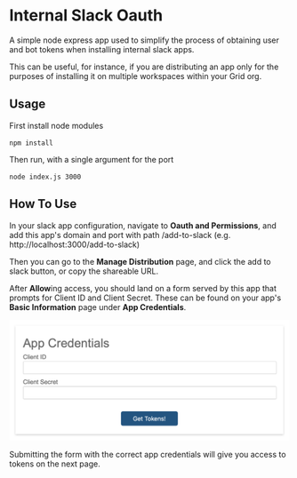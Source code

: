 # Internal Slack Oauth

A simple node express app used to simplify the process of obtaining user and bot tokens when installing 
internal slack apps.  

This can be useful, for instance, if you are distributing an app only for the purposes of installing it 
on multiple workspaces within your Grid org.

## Usage

First install node modules

```
npm install
```

Then run, with a single argument for the port
```
node index.js 3000
```

## How To Use

In your slack app configuration, navigate to **Oauth and Permissions**, and add this app's domain and port
with path /add-to-slack (e.g. http://localhost:3000/add-to-slack)

Then you can go to the **Manage Distribution** page, and click the add to slack button, or copy the 
shareable URL.

After **Allow**ing access, you should land on a form served by this app that prompts for Client ID
and Client Secret.  These can be found on your app's **Basic Information** page under
**App Credentials**.

![screenshot](screenshot.png)

Submitting the form with the correct app credentials will give you access to tokens on the next page.
